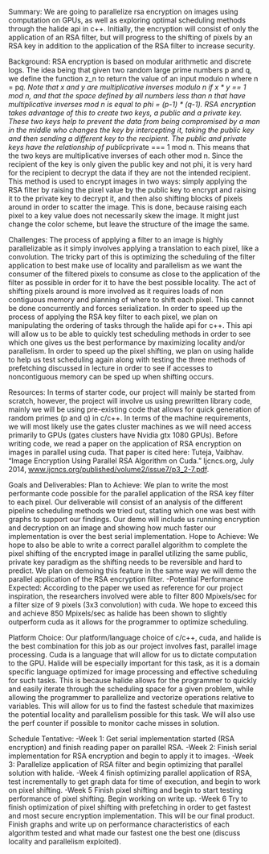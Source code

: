 Summary: We are going to parallelize rsa encryption on images using computation on GPUs, as well as exploring optimal scheduling methods through the halide api in c++. Initially, the encryption will consist of only the application of an RSA filter, but will progress to the shifting of pixels by an RSA key in addition to the application of the RSA filter to increase security.

Background: RSA encryption is based on modular arithmetic and discrete logs. The idea being that given two random large prime numbers p and q, we define the function z_n to return the value of an input modulo n where n = p*q. Note that x and y are multiplicative inverses modulo n if x * y == 1 mod n, and that the space defined by all numbers less than n that have multiplicative inverses mod n is equal to phi = (p-1) * (q-1). RSA encryption takes advantage of this to create two keys, a public and a private key. These two keys help to prevent the data from being compromised by a man in the middle who changes the key by intercepting it, taking the public key and then sending a different key to the recipient. The public and private keys have the relationship of public*private === 1 mod n. This means that the two keys are multiplicative inverses of each other mod n. Since the recipient of the key is only given the public key and not phi, it is very hard for the recipient to decrypt the data if they are not the intended recipient. This method is used to encrypt images in two ways: simply applying the RSA filter by raising the pixel value by the public key to encrypt and raising it to the private key to decrypt it, and then also shifting blocks of pixels around in order to scatter the image. This is done, because raising each pixel to a key value does not necessarily skew the image. It might just change the color scheme, but leave the structure of the image the same.
	
Challenges: The process of applying a filter to an image is highly parallelizable as it simply involves applying a translation to each pixel, like a convolution. The tricky part of this is optimizing the scheduling of the filter application to best make use of locality and parallelism as we want the consumer of the filtered pixels to consume as close to the application of the filter as possible in order for it to have the best possible locality. The act of shifting pixels around is more involved as it requires loads of non contiguous memory and planning of where to shift each pixel. This cannot be done concurrently and forces serialization. In order to speed up the process of applying the RSA key filter to each pixel, we plan on manipulating the ordering of tasks through the halide api for c++. This api will allow us to be able to quickly test scheduling methods in order to see which one gives us the best performance by maximizing locality and/or parallelism. In order to speed up the pixel shifting, we plan on using halide to help us test scheduling again along with testing the three methods of prefetching discussed in lecture in order to see if accesses to noncontiguous memory can be sped up when shifting occurs.

Resources: In terms of starter code, our project will mainly be started from scratch, however, the project will involve us using prewritten library code, mainly we will be using pre-existing code that allows for quick generation of random primes (p and q) in c/c++. In terms of the machine requirements, we will most likely use the gates cluster machines as we will need access primarily to GPUs (gates clusters have Nvidia gtx 1080 GPUs). Before writing code, we read a paper on the application of RSA encryption on images in parallel using cuda. That paper is cited here:
Tuteja, Vaibhav. “Image Encryption Using Parallel RSA Algorithm on Cuda.” Ijcncs.org, July 2014, www.ijcncs.org/published/volume2/issue7/p3_2-7.pdf.

Goals and Deliverables: 
	Plan to Achieve: We plan to write the most performante code possible for the parallel application of the RSA key filter to each pixel. Our deliverable will consist of an analysis of the different pipeline scheduling methods we tried out, stating which one was best with graphs to support our findings. Our demo will include us running encryption and decryption on an image and showing how much faster our implementation is over the best serial implementation.
	Hope to Achieve: We hope to also be able to write a correct parallel algorithm to complete the pixel shifting of the encrypted image in parallel utilizing the same public, private key paradigm as the shifting needs to be reversible and hard to predict. We plan on demoing this feature in the same way we will demo the parallel application of the RSA encryption filter.
	-Potential Performance Expected: According to the paper we used as reference for our project inspiration, the researchers involved were able to filter 800 Mpixels/sec for a filter size of 9 pixels (3x3 convolution) with cuda. We hope to exceed this and achieve 850 Mpixels/sec as halide has been shown to slightly outperform cuda as it allows for the programmer to optimize scheduling.

Platform Choice: Our platform/language choice of c/c++, cuda, and halide is the best combination for this job as our project involves fast, parallel image processing. Cuda is a language that will allow for us to dictate computation to the GPU. Halide will be especially important for this task, as it is a domain specific language optimized for image processing and effective scheduling for such tasks. This is because halide allows for the programmer to quickly and easily iterate through the scheduling space for a given problem, while allowing the programmer to parallelize and vectorize operations relative to variables. This will allow for us to find the fastest schedule that maximizes the potential locality and parallelism possible for this task. We will also use the perf counter if possible to monitor cache misses in solution.

Schedule Tentative: 
-Week 1: Get serial implementation started (RSA encryption) and finish reading paper on parallel RSA.
	-Week 2: Finish serial implementation for RSA encryption and begin to apply it to images.
	-Week 3: Parallelize application of RSA filter and begin optimizing that parallel solution with halide.
	-Week 4 finish optimizing parallel application of RSA, test incrementally to get graph data for time of execution, and begin to work on pixel shifting.
	-Week 5 Finish pixel shifting and begin to start testing performance of pixel shifting. Begin working on write up.
	-Week 6 Try to finish optimization of pixel shifting with prefetching in order to get fastest and most secure encryption implementation. This will be our final product. Finish graphs and write up on performance characteristics of each algorithm tested and what made our fastest one the best one (discuss locality and parallelism exploited).
